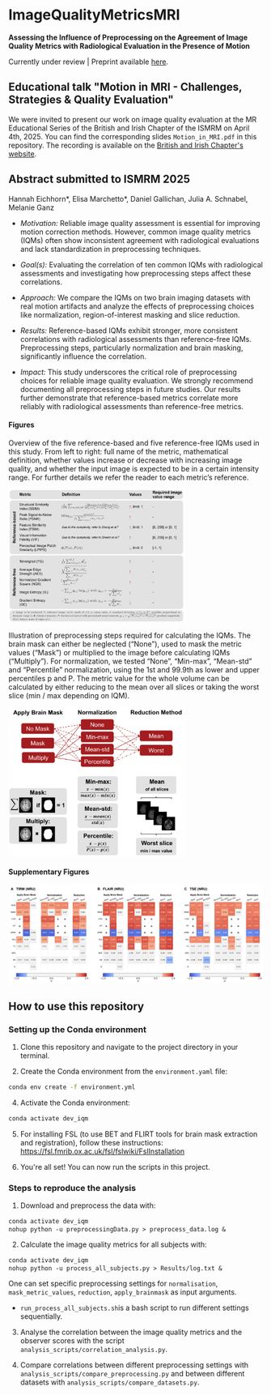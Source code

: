 # ImageQualityMetricsMRI
**Assessing the Influence of Preprocessing on the Agreement of Image Quality Metrics with Radiological Evaluation in the Presence of Motion**

Currently under review | Preprint available [here](https://arxiv.org/abs/2412.18389).

## Educational talk "Motion in MRI - Challenges, Strategies & Quality Evaluation"
We were invited to present our work on image quality evaluation at the MR Educational Series of the
British and Irish Chapter of the ISMRM on April 4th, 2025. You can find the corresponding slides `Motion_in_MRI.pdf` 
in this repository. The recording is available on the [British and Irish Chapter's website](https://www.ismrm.org/british/2025-bic-edu-winter.htm).


## Abstract submitted to ISMRM 2025
Hannah Eichhorn*, Elisa Marchetto*, Daniel Gallichan, Julia A. Schnabel, Melanie Ganz
- _Motivation:_  Reliable image quality assessment is essential for improving motion correction methods. However, common image quality metrics (IQMs) often show inconsistent agreement with radiological evaluations and lack standardization in preprocessing techniques.

- _Goal(s):_ Evaluating the correlation of ten common IQMs with radiological assessments and investigating how preprocessing steps affect these correlations.

- _Approach:_ We compare the IQMs on two brain imaging datasets with real motion artifacts and analyze the effects of preprocessing choices like normalization, region-of-interest masking and slice reduction.

- _Results:_ Reference-based IQMs exhibit stronger, more consistent correlations with radiological assessments than reference-free IQMs. Preprocessing steps, particularly normalization and brain masking, significantly influence the correlation.

- _Impact:_ This study underscores the critical role of preprocessing choices for reliable image quality evaluation. We strongly recommend documenting all preprocessing steps in future studies. Our results further demonstrate that reference-based metrics correlate more reliably with radiological assessments than reference-free metrics.


#### Figures

Overview of the five reference-based and five reference-free IQMs used in this study. From left to right: full name of the metric, mathematical definition, whether values increase or decrease with increasing image quality, and whether the input image is expected to be in a certain intensity range. For further details we refer the reader to each metric’s reference. 

<img src="results-ismrm25/Figure-1.png" alt="Correlation of IQMs with Observer Scores" width="350"/>


Illustration of preprocessing steps required for calculating the IQMs. The brain mask can either be neglected (“None”), used to mask the metric values (“Mask”) or multiplied to the image before calculating IQMs (“Multiply”). For normalization, we tested “None”, “Min-max”, “Mean-std” and “Percentile” normalization, using the 1st and 99.9th as lower and upper percentiles p and P. The metric value for the whole volume can be calculated by either reducing to the mean over all slices or taking the worst slice (min / max depending on IQM).

<img src="results-ismrm25/Figure-2.png" alt="Preprocessing Choices" width="350"/> 

#### Supplementary Figures
![Supplementary Figures](results-ismrm25/Suppl_Figure-1.png)


## How to use this repository
### Setting up the Conda environment

1. Clone this repository and navigate to the project directory in your terminal.

3. Create the Conda environment from the `environment.yaml` file:

```bash
conda env create -f environment.yml
```

4. Activate the Conda environment:

```bash
conda activate dev_iqm
```

5. For installing FSL (to use BET and FLIRT tools for brain mask extraction and registration), follow these instructions: https://fsl.fmrib.ox.ac.uk/fsl/fslwiki/FslInstallation

6. You're all set! You can now run the scripts in this project.


### Steps to reproduce the analysis

1. Download and preprocess the data with:
```
conda activate dev_iqm
nohup python -u preprocessingData.py > preprocess_data.log &
```

2. Calculate the image quality metrics for all subjects with:
```
conda activate dev_iqm
nohup python -u process_all_subjects.py > Results/log.txt &
```
One can set specific preprocessing settings for `normalisation`, 
`mask_metric_values`, `reduction`, `apply_brainmask` as input arguments. 
- `run_process_all_subjects.sh`is a bash script to run different settings sequentially.

3. Analyse the correlation between the image quality metrics and the observer
scores with the script `analysis_scripts/correlation_analysis.py`.


4. Compare correlations between different preprocessing settings with 
`analysis_scripts/compare_preprocessing.py` and between different datasets with 
`analysis_scripts/compare_datasets.py`.

